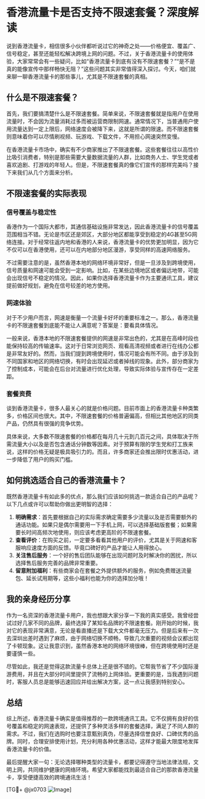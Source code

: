 # 香港流量卡是否支持不限速套餐？深度解读

说到香港流量卡，相信很多小伙伴都听说过它的神奇之处——价格便宜、覆盖广、信号稳定，甚至还能轻松解决跨境上网的问题。不过，关于香港流量卡的使用体验，大家常常会有一些疑问，比如“香港流量卡到底有没有不限速套餐？”“是不是真的能像宣传中那样畅快无阻？”这些问题其实非常值得深入探讨。今天，咱们就来聊一聊香港流量卡的那些事儿，尤其是不限速套餐的真相。

## 什么是不限速套餐？

首先，我们要搞清楚什么是不限速套餐。简单来说，不限速套餐就是指用户在使用流量时，不会因为流量消耗过多而被运营商限制网速。通常情况下，当普通用户使用流量达到一定上限后，网络速度会被降下来，这就是所谓的限速。而不限速套餐则意味着你可以尽情刷视频、玩游戏、下载文件，不用担心网速突然变慢。

在香港流量卡市场中，确实有不少商家推出了不限速套餐。这些套餐往往以高性价比吸引消费者，特别是那些需要大量数据流量的人群，比如商务人士、学生党或者喜欢追剧、打游戏的年轻人。但是，不限速套餐真的像它们宣传的那样完美吗？接下来我们从几个方面来分析。

## 不限速套餐的实际表现

### 信号覆盖与稳定性

香港作为一个国际大都市，其通信基础设施非常发达，因此香港流量卡的信号覆盖范围相当不错。无论是市区还是郊区，大部分地区都能享受到稳定的4G甚至5G网络连接。对于经常往返内地和香港的人来说，香港流量卡的优势更加明显，因为它不仅可以在香港使用，还可以在内地部分地区漫游，享受同样的高速网络服务。

不过需要注意的是，虽然香港本地的网络环境非常好，但是一旦涉及到跨境使用，信号质量和网速可能会受到一定影响。比如，在某些边境地区或者偏远地带，可能会出现信号不稳定的情况。因此，如果你选择香港流量卡作为主要通讯工具，建议提前做好规划，避免在信号较差的地方使用。

### 网速体验

对于不少用户而言，网速是衡量一个流量卡好坏的重要标准之一。那么，香港流量卡的不限速套餐到底能不能让人满意呢？答案是：要看具体情况。

一般来说，香港本地的不限速套餐提供的网速是非常出色的，尤其是在高峰时段也能保持较高的传输速率。这对于日常浏览网页、观看高清视频或者进行在线办公都是非常友好的。然而，当我们提到跨境使用时，情况可能会有所不同。由于涉及到不同国家和地区的网络切换，有时会出现延迟或者掉线的现象。此外，部分商家为了控制成本，可能会在后台对流量进行优化处理，导致实际体验与宣传存在一定差距。

### 套餐资费

谈到香港流量卡，很多人最关心的就是价格问题。目前市面上的香港流量卡种类繁多，价格区间也很大。其中，不限速套餐的价格普遍偏高，但相比其他地区的同类产品，仍然具有很强的竞争优势。

具体来说，大多数不限速套餐的价格都在每月几十元到几百元之间，具体取决于所需流量大小以及是否包含通话分钟数等因素。对于预算有限的学生党和打工族来说，这样的价格无疑是极具吸引力的。而且，许多商家还会推出限时优惠活动，进一步降低了用户的购买门槛。

## 如何挑选适合自己的香港流量卡？

既然香港流量卡有如此多的优点，那么我们应该如何挑选一款适合自己的产品呢？以下几点或许可以帮助你做出更明智的选择：

1. **明确需求**：首先要根据自己的实际需求确定需要多少流量以及是否需要额外的通话功能。如果只是偶尔需要用一下手机上网，可以选择基础版套餐；如果需要长时间高频次地使用，则应该考虑更高阶的不限速套餐。
2. **查看评价**：在购买之前，一定要多看看其他用户的评价，尤其是关于网速和客服响应速度方面的反馈。毕竟口碑好的产品才能让人用得放心。
3. **关注售后服务**：一个好的售后团队能够在出现问题时及时解决你的困扰，所以选择售后服务完善的品牌非常重要。
4. **留意附加福利**：有些商家会在套餐之外提供额外的服务，例如免费赠送流量包、延长试用期等，这些小福利也能为你的选择加分哦！

## 我的亲身经历分享

作为一名资深的香港流量卡用户，我也想跟大家分享一下我的真实感受。我曾经尝试过好几家不同的品牌，最终选择了某知名品牌的不限速套餐。刚开始的时候，我对它的表现非常满意，无论是看直播还是下载大文件都毫无压力。但是后来有一次去深圳出差时遇到了麻烦，由于网络切换不顺畅，导致几次重要的视频会议都出现了卡顿现象。这让我意识到，虽然香港本地的网络环境很棒，但在跨境使用时还是要谨慎一些。

尽管如此，我还是觉得这款流量卡总体上还是很不错的。它帮我节省了不少国际漫游费用，并且在大部分时间里提供了流畅的上网体验。更重要的是，当我遇到问题时，客服人员总是能够迅速回应并给出解决方案，这一点让我感到特别安心。

## 总结

综上所述，香港流量卡确实是值得推荐的一款跨境通讯工具。它不仅拥有良好的信号覆盖和稳定的网速表现，还提供了多种灵活多样的套餐选择，满足了不同人群的需求。不过，我们在选购时也要注意甄别真伪，尽量选择信誉良好、口碑优秀的品牌。同时，合理安排使用计划，充分利用各种优惠活动，这样才能最大限度地发挥香港流量卡的价值。

最后提醒大家一句：无论选择哪种类型的流量卡，都要记得遵守当地法律法规，文明上网，共同维护健康的网络环境。希望大家都能找到最适合自己的那款香港流量卡，享受便捷高效的跨境通讯生活！

[TG💪+ @jx0703 ![Image](https://github.com/user-attachments/assets/dbca1d08-cadb-493c-b0ec-ad6f7a83f270)]